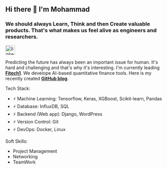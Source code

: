 ## Hi there 👋 I'm Mohammad
### We should always Learn, Think and then Create valuable products. That's what makes us feel alive as engineers and researchers.
[<img src='https://cdn.jsdelivr.net/npm/simple-icons@3.0.1/icons/linkedin.svg' alt='linkedin' height='30'>](https://www.linkedin.com/in/mohammad-talaei-mt/)

  Predicting the future has always been an important issue for human. It's hard and challenging and that's why it's interesting. I'm currently leading **[Fitech1](https://fitech1.com)**. We develope AI-based quantitative finance tools. Here is my recently created **[GitHub blog](https://mtismt.github.io/blog/)**.

Tech Stack:

- ⚡ Machine Learning: Tensorflow, Keras, XGBoost, Scikit-learn, Pandas
- ⚡ Database: InfluxDB, SQL
- ⚡ Backend (Web app): Django, WordPress
- ⚡ Version Control: Git
- ⚡ DevOps: Docker, Linux

Soft Skills:

-  Project Management
-  Networking
-  TeamWork

<!--
**MTisMT/MTisMT** is a ✨ _special_ ✨ repository because its `README.md` (this file) appears on your GitHub profile.
![MT's github stats](https://github-readme-stats.vercel.app/api?username=MTisMT&show_icons=true&theme=radical)

Here are some ideas to get you started:
  [<img src='https://cdn.jsdelivr.net/npm/simple-icons@3.0.1/icons/stackoverflow.svg' alt='stackoverflow' height='30'>](https://stackoverflow.com/users/15022532)

 [<img src='https://cdn.jsdelivr.net/npm/simple-icons@3.0.1/icons/stackoverflow.svg' alt='stackoverflow' height='30'>](https://stackoverflow.com/users/15022532) [<img src='https://cdn.jsdelivr.net/npm/simple-icons@3.0.1/icons/twitter.svg' alt='twitter' height='30'>](https://twitter.com/MtTalaei)
- 🔭 I’m currently working on ...
- 🌱 I’m currently learning ...
- 👯 I’m looking to collaborate on ...
- 🤔 I’m looking for help with ...
- 💬 Ask me about ...
- 📫 How to reach me: ...
- 😄 Pronouns: ...
- ⚡ Fun fact: ...
-->
